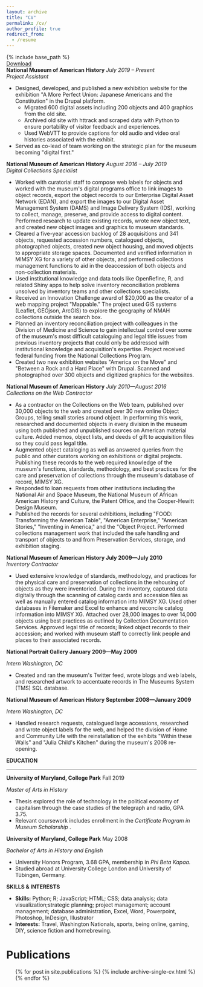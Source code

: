 ```yaml
---
layout: archive
title: "CV"
permalink: /cv/
author_profile: true
redirect_from:
  - /resume
---
```


{% include base_path %}  
[Download](\files\Resume_canva_201912.pdf)  
**National Museum of American History**                                                                _July 2019 – Present_  
_Project Assistant_  

- Designed, developed, and published a new exhibition website for the exhibition &quot;A More Perfect Union: Japanese Americans and the Constitution&quot; in the Drupal platform.
  - Migrated 600 digital assets including 200 objects and 400 graphics from the old site.
  - Archived old site with httrack and scraped data with Python to ensure portability of visitor feedback and experiences.
  - Used WebVTT to provide captions for old audio and video oral histories associated with the exhibit.
- Served as co-lead of team working on the strategic plan for the museum becoming &quot;digital first.&quot;

**National Museum of American History**                                                                    _August 2016 – July 2019_  
_Digital Collections Specialist_

- Worked with curatorial staff to compose web labels for objects and worked with the museum&#39;s digital programs office to link images to object records, export the object records to our Enterprise Digital Asset Network (EDAN), and export the images to our Digital Asset Management System (DAMS) and Image Delivery System (IDS), working to collect, manage, preserve, and provide access to digital content. Performed research to update existing records, wrote new object text, and created new object images and graphics to museum standards.
- Cleared a five-year accession backlog of 28 acquisitions and 341 objects, requested accession numbers, catalogued objects, photographed objects, created new object housing, and moved objects to appropriate storage spaces. Documented and verified information in MIMSY XG for a variety of other objects, and performed collections management functions to aid in the deaccession of both objects and non-collection materials.
- Used institutional knowledge and data tools like OpenRefine, R, and related Shiny apps to help solve inventory reconciliation problems unsolved by inventory teams and other collections specialists.
- Received an Innovation Challenge award of $20,000 as the creator of a web mapping project &quot;Mappable.&quot; The project used GIS systems (Leaflet, GEOjson, ArcGIS) to explore the geography of NMAH collections outside the search box.
- Planned an inventory reconciliation project with colleagues in the Division of Medicine and Science to gain intellectual control over some of the museum&#39;s most difficult cataloguing and legal title issues from previous inventory projects that could only be addressed with institutional knowledge and acquisition&#39;s expertise. Project received federal funding from the National Collections Program.
- Created two new exhibition websites &quot;America on the Move&quot; and &quot;Between a Rock and a Hard Place&quot; with Drupal. Scanned and photographed over 300 objects and digitized graphics for the websites.

**National Museum of American History**                                                                  _July 2010—August 2016_  
_Collections on the Web Contractor_

- As a contractor on the Collections on the Web team,  published over 30,000 objects to the web and created over 30 new online Object Groups, telling small stories around object. In performing this work, researched and documented objects in every division in the museum using both published and unpublished sources on American material culture. Added memos, object lists, and deeds of gift to acquisition files so they could pass legal title.
- Augmented object cataloging as well as answered queries from the public and other curators working on exhibitions or digital projects. Publishing these records to the web required knowledge of the museum&#39;s functions, standards, methodology, and best practices for the care and preservation of collections through the museum&#39;s database of record, MIMSY XG.
- Responded to loan requests from other institutions including the National Air and Space Museum, the National Museum of African American History and Culture, the Patent Office, and the Cooper-Hewitt Design Museum.
- Published the records for several exhibitions, including &quot;FOOD: Transforming the American Table&quot;, &quot;American Enterprise,&quot; &quot;American Stories,&quot; &quot;Inventing in America,&quot; and the &quot;Object Project. Performed collections management work that included the safe handling and transport of objects to and from Preservation Services, storage, and exhibition staging.

**National Museum of American History                                                                          July 2009—July 2010**  
_Inventory Contractor_

- Used extensive knowledge of standards, methodology, and practices for the physical care and preservation of collections in the rehousing of objects as they were inventoried. During the inventory, captured data digitally through the scanning of catalog cards and accession files as well as manually entered catalog information into MIMSY XG. Used other databases in Filemaker and Excel to enhance and reconcile catalog information into MIMSY XG. Attached over 28,000 images to over 14,000 objects using best practices as outlined by Collection Documentation Services. Approved legal title of records; linked object records to their accession; and worked with museum staff to correctly link people and places to their associated records.

**National Portrait Gallery                                                                          January 2009—May 2009**

_Intern                                                                                                             Washington, DC_

- Created and ran the museum&#39;s Twitter feed, wrote blogs and web labels, and researched artwork to accentuate records in The Museums System (TMS) SQL database.

**National Museum of American History                                                                  September 2008—January 2009**

_Intern                                                                                                                          Washington, DC_

- Handled research requests, catalogued large accessions, researched and wrote object labels for the web, and helped the division of Home and Community Life with the reinstallation of the exhibits &quot;Within these Walls&quot; and &quot;Julia Child&#39;s Kitchen&quot; during the museum&#39;s 2008 re-opening.

**EDUCATION**
***

**University of Maryland, College Park**                                                                              Fall 2019

_Master of Arts in History_

- Thesis explored the role of technology in the political economy of capitalism through the case studies of the telegraph and radio, GPA 3.75.
- Relevant coursework includes enrollment in the _Certificate Program in Museum
Scholarship_ .

**University of Maryland, College Park**                                                                               May 2008

_Bachelor of Arts in History and English_

- University Honors Program, 3.68 GPA, membership in _Phi Beta Kapaa._
- Studied abroad at University College London and University of Tübingen, Germany.


**SKILLS &amp; INTERESTS**

- **Skills:** Python; R; JavaScript; HTML; CSS; data analysis; data visualization;strategic planning; project management; account management; database administration, Excel, Word, Powerpoint, Photoshop, InDesign, Illustrator
- **Interests:** Travel, Washington Nationals, sports, being online, gaming, DIY, science fiction and homebrewing.

Publications
======
  <ul>{% for post in site.publications %}
    {% include archive-single-cv.html %}
  {% endfor %}</ul>
